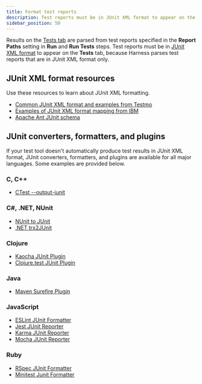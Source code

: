 ```yaml
---
title: Format test reports
description: Test reports must be in JUnit XML format to appear on the Tests tab.
sidebar_position: 50
---
```


Results on the [Tests tab](./viewing-tests.md) are parsed from test reports specified in the **Report Paths** setting in **Run** and **Run Tests** steps. Test reports must be in [JUnit XML format](https://llg.cubic.org/docs/junit/) to appear on the **Tests** tab, because Harness parses test reports that are in JUnit XML format only.

## JUnit XML format resources

Use these resources to learn about JUnit XML formatting.

* [Common JUnit XML format and examples from Testmo](https://github.com/testmoapp/junitxml)
* [Examples of JUnit XML format mapping from IBM](https://www.ibm.com/docs/en/developer-for-zos/16.0?topic=formats-junit-xml-format)
* [Apache Ant JUnit schema](https://github.com/windyroad/JUnit-Schema)

## JUnit converters, formatters, and plugins

If your test tool doesn't automatically produce test results in JUnit XML format, JUnit converters, formatters, and plugins are available for all major languages. Some examples are provided below.

### C, C++

* [CTest --output-junit](https://cmake.org/cmake/help/latest/manual/ctest.1.html#cmdoption-ctest-output-junit)
### C#, .NET, NUnit

* [NUnit to JUnit](https://github.com/nunit/nunit-transforms/tree/master/nunit3-junit)
* [.NET trx2JUnit](https://github.com/gfoidl/trx2junit)

### Clojure

* [Kaocha JUnit Plugin](https://clojars.org/lambdaisland/kaocha-junit-xml)
* [Clojure.test JUnit Plugin](https://github.com/ruedigergad/test2junit)

### Java

* [Maven Surefire Plugin](https://maven.apache.org/surefire/maven-surefire-plugin/)

### JavaScript

* [ESLint JUnit Formatter](https://eslint.org/docs/latest/use/formatters/#junit)
* [Jest JUnit Reporter](https://www.npmjs.com/package/jest-junit)
* [Karma JUnit Reporter](https://www.npmjs.com/package/karma-junit-reporter)
* [Mocha JUnit Reporter](https://www.npmjs.com/package/mocha-junit-reporter)

### Ruby

* [RSpec JUnit Formatter](https://rubygems.org/gems/rspec_junit_formatter)
* [Minitest Junit Formatter](https://github.com/aespinosa/minitest-junit)
